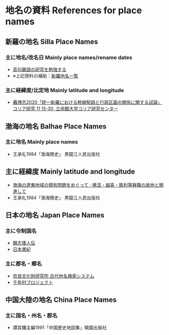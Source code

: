 # 地名の資料 References for place names
## 新羅の地名 Silla Place Names
### 主に地名/改名日 Mainly place names/rename dates
* [高句麗語の研究を勉強する](https://dai3gen.net/kg0.htm)
* ※上記資料の補助：[新羅地名一覧](https://ja.wikipedia.org/wiki/%E6%96%B0%E7%BE%85%E5%9C%B0%E5%90%8D%E4%B8%80%E8%A6%A7)
### 主に経緯度/比定地 Mainly latitude and longitude
* [轟博志2020「統一新羅における幹線駅路と行政区画の関係に関する試論」コリア研究 11 15-30, 立命館大学コリア研究センター](https://cir.nii.ac.jp/crid/1390290700401316992)

## 渤海の地名 Balhae Place Names
### 主に地名 Mainly place names
* 王承礼1984「渤海簡史」	黒龍江人民出版社
## 主に経緯度 Mainly latitude and longitude
* [渤海の遼東地域の領有問題をめぐって : 拂涅・越喜・鉄利等靺鞨の故地と関連して](https://doi.org/10.15017/1150)
* 王承礼1984「渤海簡史」	黒龍江人民出版社

## 日本の地名 Japan Place Names
### 主に令制国名
* [魏志倭人伝](https://ja.wikisource.org/wiki/%E9%AD%8F%E5%BF%97%E5%80%AD%E4%BA%BA%E4%BC%9D)
* [日本書紀](https://zh.wikisource.org/wiki/%E6%97%A5%E6%9C%AC%E6%9B%B8%E7%B4%80)
### 主に郡名・郷名
* [奈良文化財研究所 古代地名検索システム](https://chimei.nabunken.go.jp/)
* [千年村プロジェクト](http://mille-vill.org/)

## 中国大陸の地名 China Place Names
### 主に国名・州名・郡名
* 譚其驤主編1991「中国歴史地図集」曉園出版社
